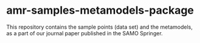 # amr-samples-metamodels-package
This repository contains the sample points (data set) and the metamodels, as a part of our journal paper published in the SAMO Springer.
